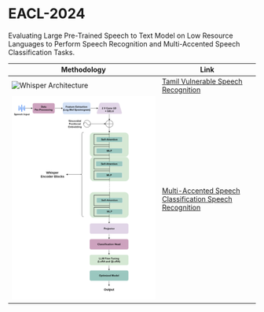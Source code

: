 # EACL-2024
Evaluating Large Pre-Trained Speech to Text Model on Low Resource Languages to Perform Speech Recognition and Multi-Accented Speech Classification Tasks.

| Methodology | Link |
|--|--|
![Whisper Architecture](Speech_Recognition/whisper.drawio.png.png)  | [Tamil Vulnerable Speech Recognition](Speech_Recognition) |
|![Modified Whisper](Multi-Accent_Classification/architecture_final.png) | [Multi-Accented Speech Classification Speech Recognition](Multi-Accent_Classification)|
